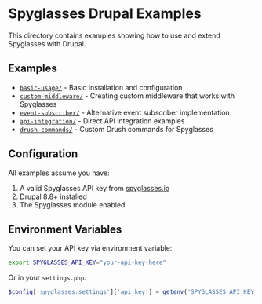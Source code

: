 # Spyglasses Drupal Examples

This directory contains examples showing how to use and extend Spyglasses with Drupal.

## Examples

- [`basic-usage/`](./basic-usage/) - Basic installation and configuration
- [`custom-middleware/`](./custom-middleware/) - Creating custom middleware that works with Spyglasses
- [`event-subscriber/`](./event-subscriber/) - Alternative event subscriber implementation
- [`api-integration/`](./api-integration/) - Direct API integration examples
- [`drush-commands/`](./drush-commands/) - Custom Drush commands for Spyglasses

## Configuration

All examples assume you have:

1. A valid Spyglasses API key from [spyglasses.io](https://www.spyglasses.io)
2. Drupal 8.8+ installed
3. The Spyglasses module enabled

## Environment Variables

You can set your API key via environment variable:

```bash
export SPYGLASSES_API_KEY="your-api-key-here"
```

Or in your `settings.php`:

```php
$config['spyglasses.settings']['api_key'] = getenv('SPYGLASSES_API_KEY');
```
